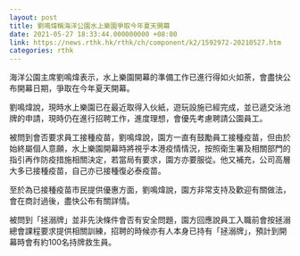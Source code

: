 ```yaml
---
layout: post
title: 劉鳴煒稱海洋公園水上樂園爭取今年夏天開幕
date: 2021-05-27 18:33:44.000000000 +08:00
link: https://news.rthk.hk/rthk/ch/component/k2/1592972-20210527.htm
categories: rthk
---
```


海洋公園主席劉鳴煒表示，水上樂園開幕的準備工作已進行得如火如荼，會盡快公布開幕日期，爭取在今年夏天開幕。

劉鳴煒說，現時水上樂園已在最近取得入伙紙，遊玩設施已經完成，並已遞交泳池牌的申請，現時仍在進行招聘工作，進度理想，會優先考慮聘請公園員工。

被問到會否要求員工接種疫苗，劉鳴煒說，園方一直有鼓勵員工接種疫苗，但由於始終屬個人意願，水上樂園開幕時將視乎本港疫情情況，按照衛生署及相關部門的指引再作防疫措施相關決定，若當局有要求，園方亦要服從。他又補充，公司高層大多已接種疫苗，自己亦已接種復必泰疫苗。

至於為已接種疫苗市民提供優惠方面，劉鳴煒說，園方非常支持及歡迎有關做法，會在商討過後，盡快公布有關詳情。

被問到「拯溺牌」並非先決條件會否有安全問題，園方回應說員工入職前會按拯溺總會課程要求提供相關訓練，招聘的時候亦有人本身已持有「拯溺牌」，預計到開幕時會有約100名持牌救生員。
